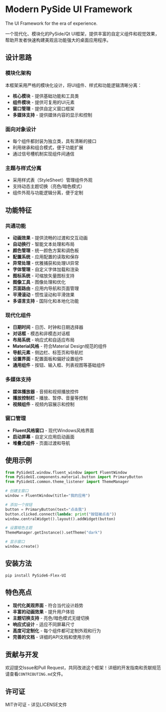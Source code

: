 # Modern PySide UI Framework

The UI Framework for the era of experience.

一个现代化、模块化的PySide/Qt UI框架，提供丰富的自定义组件和视觉效果，帮助开发者快速构建美观且功能强大的桌面应用程序。

## 设计思路

### 模块化架构

本框架采用严格的模块化设计，将UI组件、样式和功能逻辑清晰分离：

- **核心模块** - 提供基础功能和工具类
- **组件模块** - 提供可复用的UI元素
- **窗口管理** - 提供自定义窗口框架
- **多媒体支持** - 提供媒体内容的显示和控制

### 面向对象设计

- 每个组件都封装为独立类，具有清晰的接口
- 利用继承和组合模式，便于功能扩展
- 通过信号槽机制实现组件间通信

### 主题与样式分离

- 采用样式表（StyleSheet）管理组件外观
- 支持动态主题切换（亮色/暗色模式）
- 组件外观与功能逻辑分离，便于定制

## 功能特征

### 共通功能

- **动画效果** - 提供流畅的过渡和交互动画
- **自动换行** - 智能文本处理和布局
- **颜色管理** - 统一颜色方案和调色板
- **配置系统** - 应用配置的读取和保存
- **异常处理** - 优雅捕获和处理UI异常
- **字体管理** - 自定义字体加载和渲染
- **图标系统** - 可缩放矢量图标支持
- **图像工具** - 图像处理和优化
- **页面路由** - 应用内导航和页面管理
- **平滑滚动** - 惯性滚动和平滑效果
- **多语言支持** - 国际化和本地化功能

### 现代化组件

- **日期时间** - 日历、时钟和日期选择器
- **对话框** - 模态和非模态对话框
- **布局系统** - 响应式和自适应布局
- **Material风格** - 符合Material Design规范的组件
- **导航元素** - 侧边栏、标签页和导航栏
- **设置界面** - 配置面板和偏好设置组件
- **通用组件** - 按钮、输入框、列表视图等基础组件

### 多媒体支持

- **媒体播放器** - 音频和视频播放控件
- **播放控制栏** - 播放、暂停、音量等控制
- **视频组件** - 视频内容展示和控制

### 窗口管理

- **Fluent风格窗口** - 现代Windows风格界面
- **启动屏幕** - 自定义应用启动画面
- **堆叠式组件** - 页面过渡和导航

## 使用示例

```python
from PySideUI.window.fluent_window import FluentWindow
from PySideUI.components.material.button import PrimaryButton
from PySideUI.common.theme_listener import ThemeManager

# 创建主窗口
window = FluentWindow(title="我的应用")

# 添加一个按钮
button = PrimaryButton(text="点击我")
button.clicked.connect(lambda: print("按钮被点击"))
window.centralWidget().layout().addWidget(button)

# 设置暗色主题
ThemeManager.getInstance().setTheme("dark")

# 显示窗口
window.create()
```

## 安装方法

```bash
pip install PySide6-Flex-UI
```

## 特色亮点

- **现代化美观界面** - 符合当代设计趋势
- **丰富的动画效果** - 提升用户体验
- **主题切换支持** - 亮色/暗色模式无缝切换
- **响应式设计** - 适应不同屏幕尺寸
- **高度可定制化** - 每个组件都可定制外观和行为
- **完善的文档** - 详细的API文档和使用示例

## 贡献与开发

欢迎提交Issue和Pull Request，共同改进这个框架！详细的开发指南和贡献规范请查看`CONTRIBUTING.md`文件。

## 许可证

MIT许可证 - 详见LICENSE文件